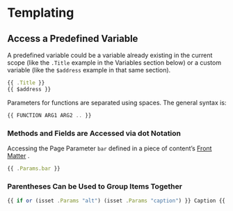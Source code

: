 # Templating

## Access a Predefined Variable

A predefined variable could be a variable already existing in the current scope (like the `.Title` example in the Variables section below) or a custom variable (like the `$address` example in that same section).

```jsx
{{ .Title }}
{{ $address }}
```

Parameters for functions are separated using spaces. The general syntax is:

```jsx
{{ FUNCTION ARG1 ARG2 .. }}
```

### Methods and Fields are Accessed via dot Notation

Accessing the Page Parameter `bar` defined in a piece of content’s [Front Matter](Front%20Matter%204177e84103c54b1487dc8e8db6ba13ba.md) .

```jsx
{{ .Params.bar }}
```

### Parentheses Can be Used to Group Items Together

```jsx
{{ if or (isset .Params "alt") (isset .Params "caption") }} Caption {{ end }}
```